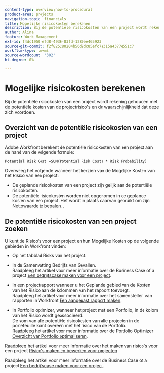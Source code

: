 ```yaml
---
content-type: overview;how-to-procedural
product-area: projects
navigation-topic: financials
title: Mogelijke risicokosten berekenen
description: Bij de potentiële risicokosten van een project wordt rekening gehouden met de potentiële kosten van de projectrisico's en de waarschijnlijkheid dat deze zich voordoen.
author: Alina
feature: Work Management
exl-id: f4dc1950-efd8-4936-83fd-1280ee465923
source-git-commit: f2f825280204b56d2dc85efc7a315a4377e551c7
workflow-type: tm+mt
source-wordcount: '302'
ht-degree: 0%

---
```


# Mogelijke risicokosten berekenen

Bij de potentiële risicokosten van een project wordt rekening gehouden met de potentiële kosten van de projectrisico&#39;s en de waarschijnlijkheid dat deze zich voordoen.

## Overzicht van de potentiële risicokosten van een project

Adobe Workfront berekent de potentiële risicokosten van een project aan de hand van de volgende formule:

```
Potential Risk Cost =SUM(Potential Risk Costs * Risk Probability)
```

Overweeg het volgende wanneer het herzien van de Mogelijke Kosten van het Risico van een project:

* De geplande risicokosten van een project zijn gelijk aan de potentiële risicokosten. 
* De potentiële risicokosten worden niet opgenomen in de geplande kosten van een project. Het wordt in plaats daarvan gebruikt om zijn Nettowaarde te bepalen. .

## De potentiële risicokosten van een project zoeken

U kunt de Risico&#39;s voor een project en hun Mogelijke Kosten op de volgende gebieden in Workfront vinden:

* Op het tabblad Risks van het project.
* In de Samenvatting Bedrijfs van Gevallen.\
   Raadpleeg het artikel voor meer informatie over de Business Case of a project [Een bedrijfscase maken voor een project](../../../manage-work/projects/define-a-business-case/create-business-case.md).
* In een projectrapport wanneer u het Geplande gebied van de Kosten van het Risico aan de kolommen van het rapport toevoegt.\
   Raadpleeg het artikel voor meer informatie over het samenstellen van rapporten in Workfront [Een aangepast rapport maken](../../../reports-and-dashboards/reports/creating-and-managing-reports/create-custom-report.md).

* In Portfolio optimizer, wanneer het project met een Portfolio, in de kolom van het Risico wordt geassocieerd.\
   De som van alle potentiële risicokosten van alle projecten in de portefeuille komt overeen met het risico van de Portfolio.\
   Raadpleeg het artikel voor meer informatie over de Portfolio Optimizer [Overzicht van Portfolio optimaliseren](../../../manage-work/portfolios/portfolio-optimizer/portfolio-optimizer-overview.md).

Raadpleeg het artikel voor meer informatie over het maken van risico&#39;s voor een project [Risico&#39;s maken en bewerken voor projecten](../../../manage-work/projects/define-a-business-case/create-edit-risks-on-projects.md)

Raadpleeg het artikel voor meer informatie over de Business Case of a project [Een bedrijfscase maken voor een project](../../../manage-work/projects/define-a-business-case/create-business-case.md).

